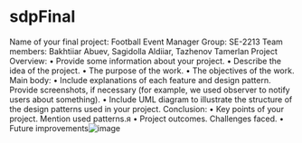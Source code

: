 # sdpFinal
Name of your final project: Football Event Manager
Group: SE-2213
Team members: Bakhtiiar Abuev, Sagidolla Aldiiar, Tazhenov Tamerlan
Project Overview:
• Provide some information about your project.
• Describe the idea of the project.
• The purpose of the work.
• The objectives of the work.
Main body:
• Include explanations of each feature and design pattern. Provide screenshots, if
necessary (for example, we used observer to notify users about something).
• Include UML diagram to illustrate the structure of the design patterns used in your
project.
Conclusion:
• Key points of your project. Mention used patterns.я
• Project outcomes. Challenges faced.
• Future improvements![image](https://github.com/Bahandi25/sdpFinal/assets/121560352/12e1738a-6c72-4c54-b060-6b351bace947)
